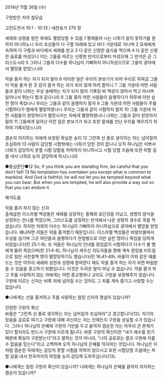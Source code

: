 2014년 11월 26일 (수)

구원받은 자의 참모습



고린도전서 10:1 - 10:13 / 새찬송가 270 장


세례와 성령을 받은 후에도 멸망당할 수 있음
1 형제들아 나는 너희가 알지 못하기를 원하지 아니하노니 우리 조상들이 다 구름 아래에 있고 바다 가운데로 지나며 2 모세에게 속하여 다 구름과 바다에서 세례를 받고 3 다 같은 신령한 음식을 먹으며 4 다 같은 신령한 음료를 마셨으니 이는 그들을 따르는 신령한 반석으로부터 마셨으매 그 반석은 곧 그리스도시라 5 그러나 그들의 다수를 하나님이 기뻐하지 아니하셨으므로 그들이 광야에서 멸망을 받았느니라 

악을 즐겨 하는 자가 되지 말라
6 이러한 일은 우리의 본보기가 되어 우리로 하여금 그들이 악을 즐겨 한 것 같이 즐겨 하는 자가 되지 않게 하려 함이니 7 그들 가운데 어떤 사람들과 같이 너희는 우상 숭배하는 자가 되지 말라 기록된 바 백성이 앉아서 먹고 마시며 일어나서 뛰논다 함과 같으니라 8 그들 중의 어떤 사람들이 음행하다가 하루에 이만 삼천 명이 죽었나니 우리는 그들과 같이 음행하지 말자 9 그들 가운데 어떤 사람들이 주를 시험하다가 뱀에게 멸망하였나니 우리는 그들과 같이 시험하지 말자 10 그들 가운데 어떤 사람들이 원망하다가 멸망시키는 자에게 멸망하였나니 너희는 그들과 같이 원망하지 말라 11 그들에게 일어난 이런 일은 본보기가 되고 또한 말세를 만난 우리를 깨우치기 위하여 기록되었느니라 

겸손히 의지하는 자에게 보장된 확실한 승리
12 그런즉 선 줄로 생각하는 자는 넘어질까 조심하라 13 사람이 감당할 시험밖에는 너희가 당한 것이 없나니 오직 하나님은 미쁘사 너희가 감당하지 못할 시험 당함을 허락하지 아니하시고 시험 당할 즈음에 또한 피할 길을 내사 너희로 능히 감당하게 하시느니라    

●중심문단●12 So, if you think you are standing firm, be careful that you don’t fall! 13 No temptation has overtaken you except what is common to mankind. And God is faithful; he will not let you be tempted beyond what you can bear. But when you are tempted, he will also provide a way out so that you can endure it.

해석도움





악을 즐겨 하지 않는 신자  
출애굽한 이스라엘 백성들은 세례를 상징하는 홍해와 요단강을 지났고, 생명의 양식을 상징하는 만나를 먹었으며, 그리스도를 상징하는 반석에서 나온 성령의 생수로 목을 적셨습니다. 하지만 저희의 다수는 하나님이 기뻐하지 아니하심으로 광야에서 멸망을 받았습니다. 왜냐하면 저들은 악을 즐겨했기 때문입니다. 이스라엘 백성들은 바알브올에서 우상을 섬기며 그곳 여인들과 음행하다가 전염병으로 이만 삼천 명이나 죽임을 당하게 되었습니다(민 25:1-9). 또 저들은 하나님의 인내를 끊임없이 시험하다가 다수가 불 뱀에게 물려 죽었으며(민 21:4-6), 하나님이 세우신 지도자들을 향해 계속 원망을 터트림으로 일만 사천칠백 명이 멸망당하기도 했습니다(민 16:41-49). 바울이 이와 같은 예를 드는 것은 아무리 세례와 성찬과 성령에 참여한다 해도 악을 즐겨 하는 자가 되면 버림받을 수 있음을 경고하기 위함입니다. 이것은 두려운 말이 아닐 수 없습니다. 악을 즐겨 하고 주를 사랑하지 않는 자에게는 어떤 종교행위나 교리도 구원을 보장해주지 않습니다. 구원에 이르는 신자는 비록 죄에 넘어질 수는 있어도 그 죄를 계속 즐기고 사랑할 수는 없습니다.         

●나에게는 선을 즐겨하고 주를 사랑하는 참된 신자의 행실이 있습니까?

진정한 구원의 확신  
바울은 “그런즉 선 줄로 생각하는 자는 넘어질까 조심하라”고 경고합니다(12). 자기의 믿음을 공로로 여기고 구원에 대해 과신하는 자는 언제든지 구원을 상실할 수가 있습니다. 그러나 하나님의 은혜에 구원의 기반을 두고 끝까지 겸손한 자는 아무리 큰 문제가 있다 할지라도 반드시 구원에 이르게 됩니다. 바른 구원의 확신이란 “내가 예수를 믿기 때문에 확실히 구원받는다”라고 말하는 것이 아니라, “나의 공로로는 결코 구원에 이를 수 없음을 믿는다”라고 고백하며 오직 하나님의 은혜를 의지하는 것입니다. 하나님은 이처럼 겸손한 자에게는 감당치 못할 시험을 허락지 않으시고 또한 시험당할 즈음에는 피할 길을 내사 천국까지의 여정을 능히 감당케 도와주십니다(13).

●나에게는 참된 구원의 확신이 있습니까? 나에게는 하나님의 은혜를 끝까지 의지하는 겸손이 있습니까?